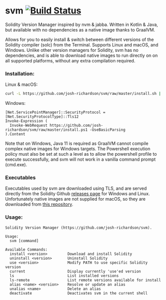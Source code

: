 # svm [![Build Status](https://travis-ci.org/josh-richardson/svm.svg?branch=master)](https://travis-ci.org/josh-richardson/svm)

Solidity Version Manager inspired by nvm & jabba. Written in Kotlin & Java, but available with no dependencies as a native image thanks to GraalVM.

Allows for you to easily install & switch between different versions of the Solidity compiler (solc) from the Terminal. Supports Linux and macOS, and Windows. Unlike other version managers for Solidity, svm has no dependencies, and is able to download native images to run directly on on all supported platforms, without any extra compilation required.

### Installation:
Linux & macOS:
```bash
curl -L https://github.com/josh-richardson/svm/raw/master/install.sh | bash && source ~/.svm/svm.sh
```

Windows:
```
[Net.ServicePointManager]::SecurityProtocol = [Net.SecurityProtocolType]::Tls12
Invoke-Expression (
  Invoke-WebRequest https://github.com/josh-richardson/svm/raw/master/install.ps1 -UseBasicParsing
).Content
```

Note that on Windows, Java 11 is required as GraalVM cannot compile complex native images for Windows targets. The Powershell execution policy must also be set at such a level as to allow the powershell profile to execute successfully, and svm will not work in a vanilla command prompt (cmd.exe).

### Executables
Executables used by svm are downloaded using TLS, and are served directly from the Solidity Github [releases page](https://github.com/ethereum/solidity/releases) for Windows and Linux. Unfortunately native images are not supplied for macOS, so they are downloaded from [this repository](https://github.com/web3j/solidity-darwin-binaries/releases).

### Usage:
```
Solidity Version Manager (https://github.com/josh-richardson/svm).

Usage:
  svm [command]

Available Commands:
  install <version>         Download and install Solidity
  uninstall <version>       Uninstall Solidity
  use <version>             Modify PATH to use specific Solidity version
  current                   Display currently 'use'ed version
  ls                        List installed versions
  ls-remote                 List remote versions available for install
  alias <name> <version>    Resolve or update an alias
  unalias <name>            Delete an alias
  deactivate                Deactivates svm in the current shell
```

